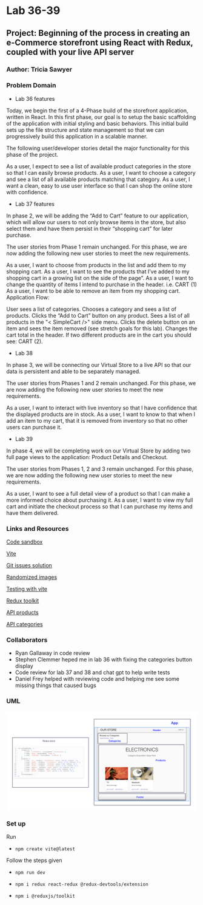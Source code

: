# Lab 36-39

## Project: Beginning of the process in creating an e-Commerce storefront using React with Redux, coupled with your live API server

### Author: Tricia Sawyer

### Problem Domain

- Lab 36 features

Today, we begin the first of a 4-Phase build of the storefront application, written in React. In this first phase, our goal is to setup the basic scaffolding of the application with initial styling and basic behaviors. This initial build sets up the file structure and state management so that we can progressively build this application in a scalable manner.

The following user/developer stories detail the major functionality for this phase of the project.

As a user, I expect to see a list of available product categories in the store so that I can easily browse products.
As a user, I want to choose a category and see a list of all available products matching that category.
As a user, I want a clean, easy to use user interface so that I can shop the online store with confidence.

- Lab 37 features

In phase 2, we will be adding the “Add to Cart” feature to our application, which will allow our users to not only browse items in the store, but also select them and have them persist in their “shopping cart” for later purchase.

The user stories from Phase 1 remain unchanged. For this phase, we are now adding the following new user stories to meet the new requirements.

As a user, I want to choose from products in the list and add them to my shopping cart.
As a user, I want to see the products that I’ve added to my shopping cart in a growing list on the side of the page”.
As a user, I want to change the quantity of items I intend to purchase in the header. i.e. CART (1)
As a user, I want to be able to remove an item from my shopping cart.
Application Flow:

User sees a list of categories.
Chooses a category and sees a list of products.
Clicks the “Add to Cart” button on any product.
Sees a list of all products in the "< SimpleCart />" side menu.
Clicks the delete button on an item and sees the item removed (see stretch goals for this lab).
Changes the cart total in the header. If two different products are in the cart you should see: CART (2).

- Lab 38

In phase 3, we will be connecting our Virtual Store to a live API so that our data is persistent and able to be separately managed.

The user stories from Phases 1 and 2 remain unchanged. For this phase, we are now adding the following new user stories to meet the new requirements.

As a user, I want to interact with live inventory so that I have confidence that the displayed products are in stock.
As a user, I want to know to that when I add an item to my cart, that it is removed from inventory so that no other users can purchase it.

- Lab 39

In phase 4, we will be completing work on our Virtual Store by adding two full page views to the application: Product Details and Checkout.

The user stories from Phases 1, 2 and 3 remain unchanged. For this phase, we are now adding the following new user stories to meet the new requirements.

As a user, I want to see a full detail view of a product so that I can make a more informed choice about purchasing it.
As a user, I want to view my full cart and initiate the checkout process so that I can purchase my items and have them delivered.

### Links and Resources

[Code sandbox](https://6k3j56-5173.csb.app/)

[Vite](https://vitejs.dev/guide/)

[Git issues solution](https://www.youtube.com/watch?v=yo2bMGnIKE8)

[Randomized images](https://awik.io/generate-random-images-unsplash-without-using-api/)

[Testing with vite](https://zaferayan.medium.com/how-to-setup-jest-and-react-testing-library-in-vite-project-2600f2d04bdd)

[Redux toolkit](https://redux-toolkit.js.org/api/configureStore)

[API products](https://api-js401.herokuapp.com/api/v1/products)

[API categories](https://api-js401.herokuapp.com/api/v1/categories)

### Collaborators

- Ryan Gallaway in code review
- Stephen Clemmer heped me in lab 36 with fixing the categories button display
- Code review for lab 37 and 38 and chat gpt to help write tests
- Daniel Frey helped with reviewing code and helping me see some missing things that caused bugs

### UML

![UML](./assets/lab36-UML.png)

### Set up

Run

- `npm create vite@latest`

Follow the steps given

- `npm run dev`

- `npm i redux react-redux @redux-devtools/extension`

- `npm i @reduxjs/toolkit`
